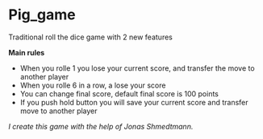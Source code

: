 # Pig_game
Traditional roll the dice game with 2 new features


<strong>Main rules</strong>

<ul>
  <li> When you rolle 1 you lose your current score, and transfer the move to another player</li>
  <li> When you rolle 6 in a row, a lose your score</li>
  <li> You can change final score, default final score is 100 points</li>
  <li> If you push hold button you will save your current score and transfer move to another player</li>
</ul>
  
  
  
  


<em>I create this game with the help of Jonas Shmedtmann.</em>
  
  
 
 


